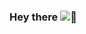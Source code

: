 ### Hey there ![👋](https://www.google.com/url?sa=i&url=https%3A%2F%2Ftenor.com%2Fsearch%2Fwave-hand-gifs&psig=AOvVaw2IxuY3CMikZ3XJ9KItneC_&ust=1622732423124000&source=images&cd=vfe&ved=0CAIQjRxqFwoTCNjYu8Gb-fACFQAAAAAdAAAAABAI)

<!--
**Darshan-K-S-work/Darshan-K-S-work** is a ✨ _special_ ✨ repository because its `README.md` (this file) appears on your GitHub profile.

Here are some ideas to get you started:

- 🔭 I’m currently working on ...
- 🌱 I’m currently learning ...
- 👯 I’m looking to collaborate on ...
- 🤔 I’m looking for help with ...
- 💬 Ask me about ...
- 📫 How to reach me: ...
- 😄 Pronouns: ...
- ⚡ Fun fact: ...
-->
